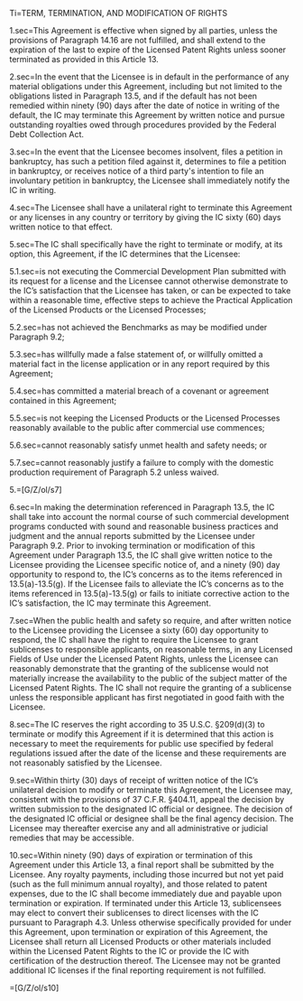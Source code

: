 Ti=TERM, TERMINATION, AND MODIFICATION OF RIGHTS

1.sec=This Agreement is effective when signed by all parties, unless the provisions of Paragraph 14.16 are not fulfilled, and shall extend to the expiration of the last to expire of the Licensed Patent Rights unless sooner terminated as provided in this Article 13.

2.sec=In the event that the Licensee is in default in the performance of any material obligations under this Agreement, including but not limited to the obligations listed in Paragraph 13.5, and if the default has not been remedied within ninety (90) days after the date of notice in writing of the default, the IC may terminate this Agreement by written notice and pursue outstanding royalties owed through procedures provided by the Federal Debt Collection Act.

3.sec=In the event that the Licensee becomes insolvent, files a petition in bankruptcy, has such a petition filed against it, determines to file a petition in bankruptcy, or receives notice of a third party's intention to file an involuntary petition in bankruptcy, the Licensee shall immediately notify the IC in writing.

4.sec=The Licensee shall have a unilateral right to terminate this Agreement or any licenses in any country or territory by giving the IC sixty (60) days written notice to that effect.

5.sec=The IC shall specifically have the right to terminate or modify, at its option, this Agreement, if the IC determines that the Licensee:

5.1.sec=is not executing the Commercial Development Plan submitted with its request for a license and the Licensee cannot otherwise demonstrate to the IC’s satisfaction that the Licensee has taken, or can be expected to take within a reasonable time, effective steps to achieve the Practical Application of the Licensed Products or the Licensed Processes;

5.2.sec=has not achieved the Benchmarks as may be modified under Paragraph 9.2;

5.3.sec=has willfully made a false statement of, or willfully omitted a material fact in the license application or in any report required by this Agreement;

5.4.sec=has committed a material breach of a covenant or agreement contained in this Agreement;

5.5.sec=is not keeping the Licensed Products or the Licensed Processes reasonably available to the public after commercial use commences;

5.6.sec=cannot reasonably satisfy unmet health and safety needs; or

5.7.sec=cannot reasonably justify a failure to comply with the domestic production requirement of Paragraph 5.2 unless waived.

5.=[G/Z/ol/s7]

6.sec=In making the determination referenced in Paragraph 13.5, the IC shall take into account the normal course of such commercial development programs conducted with sound and reasonable business practices and judgment and the annual reports submitted by the Licensee under Paragraph 9.2.  Prior to invoking termination or modification of this Agreement under Paragraph 13.5, the IC shall give written notice to the Licensee providing the Licensee specific notice of, and a ninety (90) day opportunity to respond to, the IC’s concerns as to the items referenced in 13.5(a)-13.5(g).  If the Licensee fails to alleviate the IC’s concerns as to the items referenced in 13.5(a)-13.5(g) or fails to initiate corrective action to the IC’s satisfaction, the IC may terminate this Agreement.

7.sec=When the public health and safety so require, and after written notice to the Licensee providing the Licensee a sixty (60) day opportunity to respond, the IC shall have the right to require the Licensee to grant sublicenses to responsible applicants, on reasonable terms, in any Licensed Fields of Use under the Licensed Patent Rights, unless the Licensee can reasonably demonstrate that the granting of the sublicense would not materially increase the availability to the public of the subject matter of the Licensed Patent Rights.  The IC shall not require the granting of a sublicense unless the responsible applicant has first negotiated in good faith with the Licensee.

8.sec=The IC reserves the right according to 35 U.S.C. §209(d)(3) to terminate or modify this Agreement if it is determined that this action is necessary to meet the requirements for public use specified by federal regulations issued after the date of the license and these requirements are not reasonably satisfied by the Licensee.

9.sec=Within thirty (30) days of receipt of written notice of the IC’s unilateral decision to modify or terminate this Agreement, the Licensee may, consistent with the provisions of 37 C.F.R. §404.11, appeal the decision by written submission to the designated IC official or designee.  The decision of the designated IC official or designee shall be the final agency decision.  The Licensee may thereafter exercise any and all administrative or judicial remedies that may be accessible.

10.sec=Within ninety (90) days of expiration or termination of this Agreement under this Article 13, a final report shall be submitted by the Licensee.  Any royalty payments, including those incurred but not yet paid (such as the full minimum annual royalty), and those related to patent expenses, due to the IC shall become immediately due and payable upon termination or expiration.  If terminated under this Article 13, sublicensees may elect to convert their sublicenses to direct licenses with the IC pursuant to Paragraph 4.3.  Unless otherwise specifically provided for under this Agreement, upon termination or expiration of this Agreement, the Licensee shall return all Licensed Products or other materials included within the Licensed Patent Rights to the IC or provide the IC with certification of the destruction thereof.  The Licensee may not be granted additional IC licenses if the final reporting requirement is not fulfilled.

=[G/Z/ol/s10]
